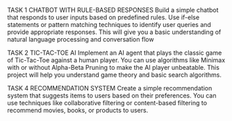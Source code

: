 TASK 1
CHATBOT WITH RULE-BASED RESPONSES
 Build a simple chatbot that responds to user inputs based on predefined rules.
 Use if-else statements or pattern matching techniques to identify user queries and provide appropriate responses. 
 This will give you a basic understanding of natural language processing and conversation flow

 TASK 2
 TIC-TAC-TOE AI
 Implement an AI agent that plays the classic game of Tic-Tac-Toe
 against a human player. You can use algorithms like Minimax with
 or without Alpha-Beta Pruning to make the AI player unbeatable.
 This project will help you understand game theory and basic search
 algorithms.

 TASK 4
 RECOMMENDATION SYSTEM
 Create a simple recommendation system that suggests items to
 users based on their preferences. You can use techniques like
 collaborative filtering or content-based filtering to recommend
 movies, books, or products to users.
